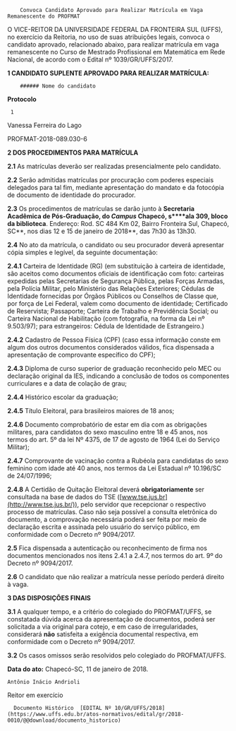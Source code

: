         Convoca Candidato Aprovado para Realizar Matrícula em Vaga Remanescente do PROFMAT  

O VICE-REITOR DA UNIVERSIDADE FEDERAL DA FRONTEIRA SUL (UFFS), no exercício da Reitoria, no uso de suas atribuições legais, convoca o candidato aprovado, relacionado abaixo, para realizar matrícula em vaga remanescente no Curso de Mestrado Profissional em Matemática em Rede Nacional, de acordo com o Edital nº 1039/GR/UFFS/2017.

  **1 CANDIDATO SUPLENTE APROVADO PARA REALIZAR MATRÍCULA:** 

        ###### Nome do candidato

   **Protocolo**

     1

   Vanessa Ferreira do Lago

   PROFMAT-2018-089.030-6

      

  

 **2 DOS PROCEDIMENTOS PARA MATRÍCULA**

 **2.1** As matrículas deverão ser realizadas presencialmente pelo candidato.

 **2.2** Serão admitidas matrículas por procuração com poderes especiais delegados para tal fim, mediante apresentação do mandato e da fotocópia de documento de identidade do procurador.

 **2.3** Os procedimentos de matrículas se darão junto à **Secretaria Acadêmica de Pós-Graduação, do *Campus* Chapecó, s****ala 309, bloco da biblioteca**. Endereço: Rod. SC 484 Km 02, Bairro Fronteira Sul, Chapecó, SC**, nos dias 12 e 15 de janeiro de 2018**, das 7h30 às 13h30.

 **2.4** No ato da matrícula, o candidato ou seu procurador deverá apresentar cópia simples e legível, da seguinte documentação:

 **2.4.1** Carteira de Identidade (RG) (em substituição à carteira de identidade, são aceitos como documentos oficiais de identificação com foto: carteiras expedidas pelas Secretarias de Segurança Pública, pelas Forças Armadas, pela Polícia Militar, pelo Ministério das Relações Exteriores; Cédulas de Identidade fornecidas por Órgãos Públicos ou Conselhos de Classe que, por força de Lei Federal, valem como documento de identidade; Certificado de Reservista; Passaporte; Carteira de Trabalho e Previdência Social; ou Carteira Nacional de Habilitação (com fotografia, na forma da Lei nº 9.503/97); para estrangeiros: Cédula de Identidade de Estrangeiro.)

 **2.4.2** Cadastro de Pessoa Física (CPF) (caso essa informação conste em algum dos outros documentos considerados válidos, fica dispensada a apresentação de comprovante específico do CPF);

 **2.4.3** Diploma de curso superior de graduação reconhecido pelo MEC ou declaração original da IES, indicando a conclusão de todos os componentes curriculares e a data de colação de grau;

 **2.4.4** Histórico escolar da graduação;

 **2.4.5** Título Eleitoral, para brasileiros maiores de 18 anos;

 **2.4.6** Documento comprobatório de estar em dia com as obrigações militares, para candidatos do sexo masculino entre 18 e 45 anos, nos termos do art. 5º da lei Nº 4375, de 17 de agosto de 1964 (Lei do Serviço Militar);

 **2.4.7** Comprovante de vacinação contra a Rubéola para candidatas do sexo feminino com idade até 40 anos, nos termos da Lei Estadual nº 10.196/SC de 24/07/1996;

 **2.4.8** A Certidão de Quitação Eleitoral deverá **obrigatoriamente** ser consultada na base de dados do TSE ([www.tse.jus.br](http://www.tse.jus.br/)), pelo servidor que recepcionar o respectivo processo de matrículas. Caso não seja possível a consulta eletrônica do documento, a comprovação necessária poderá ser feita por meio de declaração escrita e assinada pelo usuário do serviço público, em conformidade com o Decreto nº 9094/2017.

 **2.5** Fica dispensada a autenticação ou reconhecimento de firma nos documentos mencionados nos itens 2.4.1 a 2.4.7, nos termos do art. 9º do Decreto nº 9094/2017.

 **2.6** O candidato que não realizar a matrícula nesse período perderá direito à vaga.

  **3 DAS DISPOSIÇÕES FINAIS**

 **3.1** A qualquer tempo, e a critério do colegiado do PROFMAT/UFFS, se constatada dúvida acerca da apresentação de documentos, poderá ser solicitada a via original para cotejo, e em caso de irregularidades, considerará **não** satisfeita a exigência documental respectiva, em conformidade com o Decreto nº 9094/2017.

 **3.2** Os casos omissos serão resolvidos pelo colegiado do PROFMAT/UFFS.

   **Data do ato:** Chapecó-SC, 11 de janeiro de 2018.   
 

    Antônio Inácio Andrioli   
 Reitor em exercício 

      Documento Histórico  [EDITAL Nº 10/GR/UFFS/2018](https://www.uffs.edu.br/atos-normativos/edital/gr/2018-0010/@@download/documento_historico)     
      